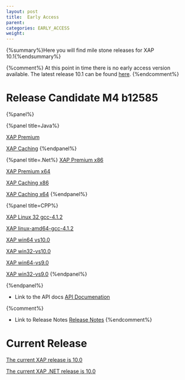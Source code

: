 ```yaml
---
layout: post
title:  Early Access
parent:
categories: EARLY_ACCESS
weight:
---
```


{%summary%}Here you will find mile stone releases for XAP 10.1{%endsummary%}

{%comment%}
At this point in time there is no early access version available. The latest release 10.1 can be found [here](/index.html).
{%endcomment%}

# Release Candidate M4 b12585

{%panel%}


{%panel title=Java%}

[XAP Premium](http://www.gigaspaces.com/tempfiles/downloads/EarlyAccess/xap/10.1.0/m4/gigaspaces-xap-premium-10.1.0-m4-b12585-with-license.zip)

[XAP Caching](http://www.gigaspaces.com/tempfiles/downloads/EarlyAccess/xap/10.1.0/m4/gigaspaces-xap-caching-10.1.0-m4-b12585.zip)
{%endpanel%}


{%panel title=.Net%}
[XAP Premium x86](http://www.gigaspaces.com/tempfiles/downloads/EarlyAccess/xap/10.1.0/m4/GigaSpaces-XAP.NET-Premium-10.1.0.12585-M4-x86.msi)

[XAP Premium x64](http://www.gigaspaces.com/tempfiles/downloads/EarlyAccess/xap/10.1.0/m4/GigaSpaces-XAP.NET-Premium-10.1.0.12585-M4-x64.msi)

[XAP Caching x86](http://www.gigaspaces.com/tempfiles/downloads/EarlyAccess/xap/10.1.0/m4/GigaSpaces-XAP.NET-Caching-10.1.0.12585-M4-x86.msi)

[XAP Caching x64](http://www.gigaspaces.com/tempfiles/downloads/EarlyAccess/xap/10.1.0/m4/GigaSpaces-XAP.NET-Caching-10.1.0.12585-M4-x64.msi)
{%endpanel%}

{%panel title=CPP%}

[XAP Linux 32 gcc-4.1.2](http://www.gigaspaces.com/tempfiles/downloads/EarlyAccess/xap/10.1.0/m4/gigaspaces-cpp-10.1.0-m4-linux32-gcc-4.1.2.tar.gz)

[XAP linux-amd64-gcc-4.1.2](http://www.gigaspaces.com/tempfiles/downloads/EarlyAccess/xap/10.1.0/m4/gigaspaces-cpp-10.1.0-m4-linux-amd64-gcc-4.1.2.tar.gz)

[XAP win64 vs10.0](http://www.gigaspaces.com/tempfiles/downloads/EarlyAccess/xap/10.1.0/m4/gigaspaces-cpp-10.1.0-m4-win64-vs10.0.tar.gz)

[XAP win32-vs10.0](http://www.gigaspaces.com/tempfiles/downloads/EarlyAccess/xap/10.1.0/m4/gigaspaces-cpp-10.1.0-m4-win32-vs10.0.tar.gz)

[XAP win64-vs9.0](http://www.gigaspaces.com/tempfiles/downloads/EarlyAccess/xap/10.1.0/m4/gigaspaces-cpp-10.1.0-m4-win64-vs9.0.tar.gz)

[XAP win32-vs9.0](http://www.gigaspaces.com/tempfiles/downloads/EarlyAccess/xap/10.1.0/m4/gigaspaces-cpp-10.1.0-m4-win32-vs9.0.tar.gz)
{%endpanel%}

{%endpanel%}

* Link to the API docs
[API Documenation](/api_documentation)

{%comment%}
* Link to Release Notes
[Release Notes](/release_notes)
{%endcomment%}

# Current Release

[The current XAP release is 10.0](/xap101)

[The current XAP .NET release is 10.0](/xap101net)




